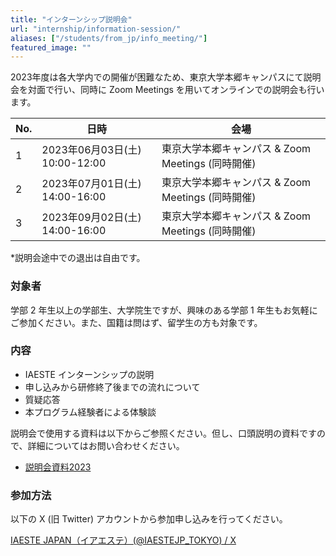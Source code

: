```yaml
---
title: "インターンシップ説明会"
url: "internship/information-session/"
aliases: ["/students/from_jp/info_meeting/"]
featured_image: ""
---
```

2023年度は各大学内での開催が困難なため、東京大学本郷キャンパスにて説明会を対面で行い、同時に Zoom Meetings を用いてオンラインでの説明会も行います。

<div align="center">

| No. | 日時                           | 会場 |
| --- | ----------------------------- | ---- |
| 1   | 2023年06月03日(土) 10:00-12:00 | 東京大学本郷キャンパス & Zoom Meetings (同時開催) |
| 2   | 2023年07月01日(土) 14:00-16:00 | 東京大学本郷キャンパス & Zoom Meetings (同時開催) |
| 3   | 2023年09月02日(土) 14:00-16:00 | 東京大学本郷キャンパス & Zoom Meetings (同時開催) |

</div>

*説明会途中での退出は自由です。

### 対象者

学部 2 年生以上の学部生、大学院生ですが、興味のある学部 1 年生もお気軽にご参加ください。また、国籍は問はず、留学生の方も対象です。

### 内容

- IAESTE インターンシップの説明
- 申し込みから研修終了後までの流れについて
- 質疑応答
- 本プログラム経験者による体験談

説明会で使用する資料は以下からご参照ください。但し、口頭説明の資料ですので、詳細についてはお問い合わせください。

- [説明会資料2023](/files/internship/information-session/briefing-slides-2023-v20230712.pdf)

### 参加方法

以下の X (旧 Twitter) アカウントから参加申し込みを行ってください。

[IAESTE JAPAN（イアエステ）(@IAESTEJP_TOKYO) / X](https://x.com/IAESTEJP_TOKYO)
